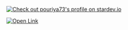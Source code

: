 [![Check out pouriya73's profile on stardev.io](https://stardev.io/developers/pouriya73/badge/languages/locality.svg)](https://stardev.io/developers/pouriya73)

[![Open Link](https://github.com/user-attachments/assets/1b8e84d3-2e54-47bd-896b-366c25906bb2)](https://x.com/stardev_io/status/1814057549391413602)
